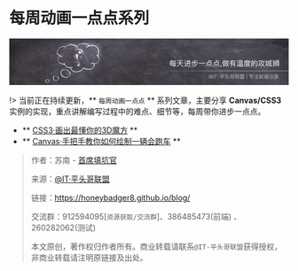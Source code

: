 # 每周动画一点点系列

![本文由@IT·平头哥联盟-首席填坑官∙苏南分享](../_banner/main-banner.png)

!> 当前正在持续更新，** `每周动画一点点` ** 系列文章，主要分享 **Canvas/CSS3** 实例的实现，重点讲解编写过程中的难点、细节等，每周带你进步一点点。

+ ** [CSS3·画出最懂你的3D魔方](frontends/series/css3-cube.md "每周动画一点点之CSS3画出懂你的3D魔方") **
+ ** [Canvas·手把手教你如何绘制一辆会跑车](frontends/series/canvas-bike.md "每周动画一点点之手把手教你如何绘制一辆会跑车") ** 

> 作者：苏南 - [首席填坑官](https://github.com/meibin08/ "首席填坑官")
>
> 来源：[@IT·平头哥联盟](https://honeybadger8.github.io/blog/ "@IT·平头哥联盟")
> 
> 链接：https://honeybadger8.github.io/blog/
> 
> 交流群：912594095[`资源获取/交流群`]、386485473(前端) 、260282062(测试)
>
> 本文原创，著作权归作者所有。商业转载请联系`@IT·平头哥联盟`获得授权，非商业转载请注明原链接及出处。







